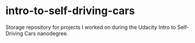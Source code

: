 # intro-to-self-driving-cars
Storage repository for projects I worked on during the Udacity Intro to Self-Driving Cars nanodegree.
